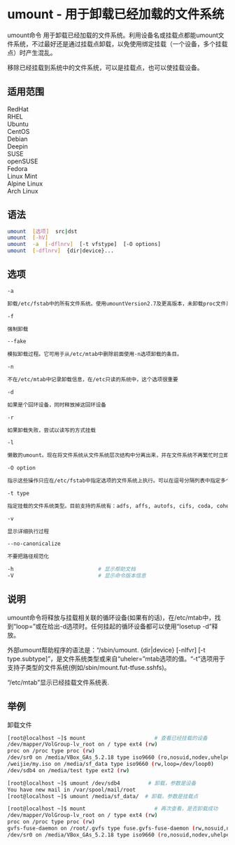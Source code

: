 # umount - 用于卸载已经加载的文件系统

umount命令 用于卸载已经加载的文件系统。利用设备名或挂载点都能umount文件系统，不过最好还是通过挂载点卸载，以免使用绑定挂载（一个设备，多个挂载点）时产生混乱。

移除已经挂载到系统中的文件系统，可以是挂载点，也可以使挂载设备。

## 适用范围

<!-- <div class="svg linux">Linux</div> -->
<div class="svg redhat">RedHat</div>
<div class="svg rhel">RHEL</div>
<div class="svg ubuntu">Ubuntu</div>
<div class="svg centos">CentOS</div>
<div class="svg debian">Debian</div>
<div class="svg deepin">Deepin</div>
<div class="svg suse">SUSE</div>
<div class="svg opensuse">openSUSE</div>
<div class="svg fedora">Fedora</div>
<div class="svg linuxmint">Linux Mint</div>
<!-- <div class="svg mxlinux">MX Linux</div> -->
<div class="svg alpinelinux">Alpine Linux</div>
<div class="svg archlinux">Arch Linux</div>

## 语法

``` bash
umount  [选项]  src|dst
umount  [-hV]
umount  -a  [-dflnrv]  [-t vfstype]  [-O options]
umount  [-dflnrv]  {dir|device}...
```

## 选项

``` bash
-a

卸载/etc/fstab中的所有文件系统。使用umountVersion2.7及更高版本，未卸载proc文件系统

-f

强制卸载

--fake

模拟卸载过程。它可用于从/etc/mtab中删除前面使用-n选项卸载的条目。

-n

不在/etc/mtab中记录卸载信息，在/etc只读的系统中，这个选项很重要

-d

如果是个回环设备，同时释放掉这回环设备

-r

如果卸载失败，尝试以读写的方式挂载

-l

懒散的umount。现在将文件系统从文件系统层次结构中分离出来，并在文件系统不再繁忙时立即清除对该文件系统的所有引用。

-O option

指示这些操作只应在/etc/fstab中指定选项的文件系统上执行。可以在逗号分隔列表中指定多个选项类型。每个选项都可以no作为前缀，以指定不应采取任何行动的选项。

-t type

指定挂载的文件系统类型。目前支持的系统有：adfs, affs, autofs, cifs, coda, coherent, cramfs, debugfs, devpts, efs, ext, ext2,  ext3,  ext4,  hfs,  hfsplus,  hpfs, iso9660, jfs, minix, msdos, ncpfs, nfs, nfs4, ntfs, proc, qnx4, ramfs, reiserfs, romfs,  squashfs, smbfs,  sysv, tmpfs, ubifs, udf, ufs, umsdos, usbfs, vfat, xenix, xfs, xiafs。可以在逗号分隔列表中指定多个类型。文件系统类型列表可以no作为前缀，以指定不应对其采取行动的文件系统类型。

-v

显示详细执行过程

--no-canonicalize

不要把路径规范化

-h                           # 显示帮助文档
-V                           # 显示命令版本信息
```
## 说明
umount命令将释放与挂载相关联的循环设备(如果有的话)，在/etc/mtab中，找到“loop=”或在给出-d选项时。任何挂起的循环设备都可以使用“losetup -d”释放。

外部umount帮助程序的语法是：“/sbin/umount. <suffix>  {dir|device}  [-nlfvr]  [-t type.subtype]”，<suffix>是文件系统类型或来自“uheler=”mtab选项的值。“-t”选项用于支持子类型的文件系统(例如/sbin/mount.fut-tfuse.sshfs)。

“/etc/mtab”显示已经挂载文件系统表.
## 举例
卸载文件
``` bash
[root@localhost ~]$ mount                      # 查看已经挂载的设备
/dev/mapper/VolGroup-lv_root on / type ext4 (rw)
proc on /proc type proc (rw)
/dev/sr0 on /media/VBox_GAs_5.2.18 type iso9660 (ro,nosuid,nodev,uhelper=udisks,uid=0,gid=0,iocharset=utf8,mode=0400,dmode=0500)
/weijie/my.iso on /media/sf_data type iso9660 (rw,loop=/dev/loop0)
/dev/sdb4 on /media/test type ext2 (rw)

[root@localhost ~]$ umount /dev/sdb4         # 卸载，参数是设备
You have new mail in /var/spool/mail/root
[root@localhost ~]$ umount /media/sf_data/  # 卸载，参数是挂载点 

[root@localhost ~]$ mount                      # 再次查看，是否卸载成功
/dev/mapper/VolGroup-lv_root on / type ext4 (rw)
proc on /proc type proc (rw)
gvfs-fuse-daemon on /root/.gvfs type fuse.gvfs-fuse-daemon (rw,nosuid,nodev)
/dev/sr0 on /media/VBox_GAs_5.2.18 type iso9660 (ro,nosuid,nodev,uhelper=udisks,uid=0,gid=0,iocharset=utf8,mode=0400,dmode=0500)
```
